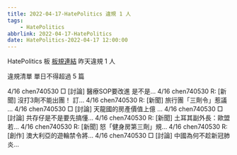 ```yaml
---
title: 2022-04-17-HatePolitics 違規 1 人
tags:
    - HatePolitics
abbrlink: 2022-04-17-HatePolitics
date: HatePolitics-2022-04-17 12:00:00
---
```

HatePolitics 板 [板規連結](https://www.ptt.cc/bbs/HatePolitics/M.1617115262.A.D60.html)
昨天違規 1 人
<!-- more -->

違規清單
單日不得超過 5 篇

4/16 chen740530 □ [討論] 醫療SOP要改進 是不是…
4/16 chen740530 R: [新聞] 沒打3劑不能出團！ 訂…
4/16 chen740530 R: [新聞] 旅行團「三劑令」惹議 …
4/16 chen740530 □ [討論] 天龍國的房產價值上億 …
4/16 chen740530 □ [討論] 共存仔是不是要先搞懂…
4/16 chen740530 R: [新聞] 土耳其副外長：歐盟若…
4/16 chen740530 R: [新聞] 怒「健身房第三劑」規…
4/16 chen740530 R: [創作] 澳大利亞的遊輪禁令將…
4/16 chen740530 □ [討論] 中國為何不趁新冠肺炎…